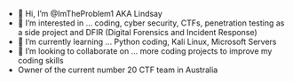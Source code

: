- 👋 Hi, I’m @ImTheProblem1 AKA Lindsay
- 👀 I’m interested in ... coding, cyber security, CTFs, penetration testing as a side project and DFIR (Digital Forensics and Incident Response)
- 🌱 I’m currently learning ... Python coding, Kali Linux, Microsoft Servers
- 💞️ I’m looking to collaborate on ... more coding projects to improve my coding skills
- Owner of the current number 20 CTF team in Australia
<!---
ImTheProblem1/ImTheProblem1 is a ✨ special ✨ repository because its `README.md` (this file) appears on your GitHub profile.
You can click the Preview link to take a look at your changes.
--->
